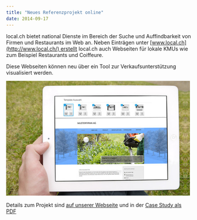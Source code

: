 ```yaml
---
title: "Neues Referenzprojekt online"
date: 2014-09-17
---
```


local.ch bietet national Dienste im Bereich der Suche und Auffindbarkeit von Firmen und Restaurants im Web an. Neben Einträgen unter [www.local.ch](http://www.local.ch/) erstellt local.ch auch Webseiten für lokale KMUs wie zum Beispiel Restaurants und Coiffeure.

Diese Webseiten können neu über ein Tool zur Verkaufsunterstützung visualisiert werden. 

![](images/tumblr_inline_nc1tgu4MB41rgk4c8.jpg)

Details zum Projekt sind [auf unserer Webseite](http://www.simplificator.com/de/projects/54-salesunterstutzung-mit-visualisierungstool) und in der [Case Study als PDF](http://cdn.simplificator.com/uploads/case_study/file/8/140917_Simplificator-case-study-Local-app.pdf)
